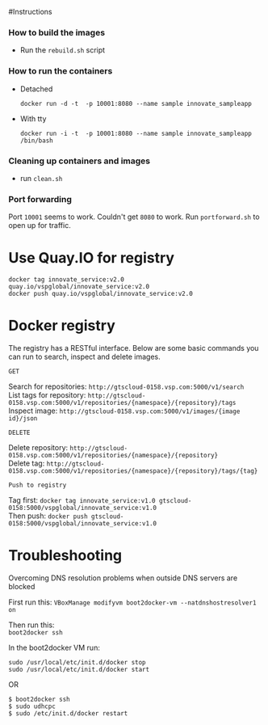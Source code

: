
#Instructions

### How to build the images

* Run the `rebuild.sh` script

### How to run the containers

* Detached 

	`docker run -d -t  -p 10001:8080 --name sample innovate_sampleapp`


* With tty

	`docker run -i -t  -p 10001:8080 --name sample innovate_sampleapp /bin/bash`


### Cleaning up containers and images

* run `clean.sh`

### Port forwarding

Port `10001` seems to work. Couldn't get `8080` to work. Run `portforward.sh` to open up for traffic.

# Use Quay.IO for registry

`docker tag innovate_service:v2.0 quay.io/vspglobal/innovate_service:v2.0`  
`docker push quay.io/vspglobal/innovate_service:v2.0`
  
# Docker registry

The registry has a RESTful interface. Below are some basic commands you can run to search, inspect and delete images.

`GET` 

Search for repositories: `http://gtscloud-0158.vsp.com:5000/v1/search`   
List tags for repository: `http://gtscloud-0158.vsp.com:5000/v1/repositories/{namespace}/{repository}/tags`  
Inspect image: `http://gtscloud-0158.vsp.com:5000/v1/images/{image id}/json`  


`DELETE`

Delete repository: `http://gtscloud-0158.vsp.com:5000/v1/repositories/{namespace}/{repository}`  
Delete tag: `http://gtscloud-0158.vsp.com:5000/v1/repositories/{namespace}/{repository}/tags/{tag}`  
  
`Push to registry`

Tag first: `docker tag innovate_service:v1.0 gtscloud-0158:5000/vspglobal/innovate_service:v1.0`  
Then push: `docker push gtscloud-0158:5000/vspglobal/innovate_service:v1.0`    
  
# Troubleshooting

Overcoming DNS resolution problems when outside DNS servers are blocked  

First run this:
`VBoxManage modifyvm boot2docker-vm --natdnshostresolver1 on`  

  
Then run this:  
`boot2docker ssh`  

In the boot2docker VM run:  
  
````
sudo /usr/local/etc/init.d/docker stop  
sudo /usr/local/etc/init.d/docker start  
````

OR

````
$ boot2docker ssh
$ sudo udhcpc
$ sudo /etc/init.d/docker restart
````
